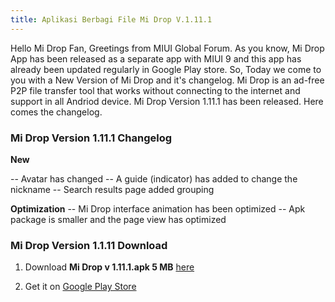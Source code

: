 ```yaml
---
title: Aplikasi Berbagi File Mi Drop V.1.11.1
---
```


Hello Mi Drop Fan,
Greetings from MIUI Global Forum. As you know, Mi Drop App has been released as a separate app with MIUI 9 and this app has already been updated regularly in Google Play store. So, Today we come to you with a New Version of Mi Drop and it's changelog. Mi Drop is an ad-free P2P file transfer tool that works without connecting to the internet and support in all Andriod device. Mi Drop Version 1.11.1 has been released. Here comes the changelog.

### Mi Drop Version 1.11.1 Changelog

**New**

-- Avatar has changed 
-- A guide (indicator) has added to change the nickname
-- Search results page added grouping

**Optimization**
-- Mi Drop interface animation has been optimized
-- Apk package is smaller and the page view has optimized   

### Mi Drop Version 1.1.11 Download 
1) Download **Mi Drop v 1.11.1.apk 5 MB** [here](/dl/pcloud?code=x&size=5MB&name=MiDropV.1.11.1.apk)

2) Get it on [Google Play Store](https://play.google.com/store/apps/details?id=com.xiaomi.midrop&hl=en)
